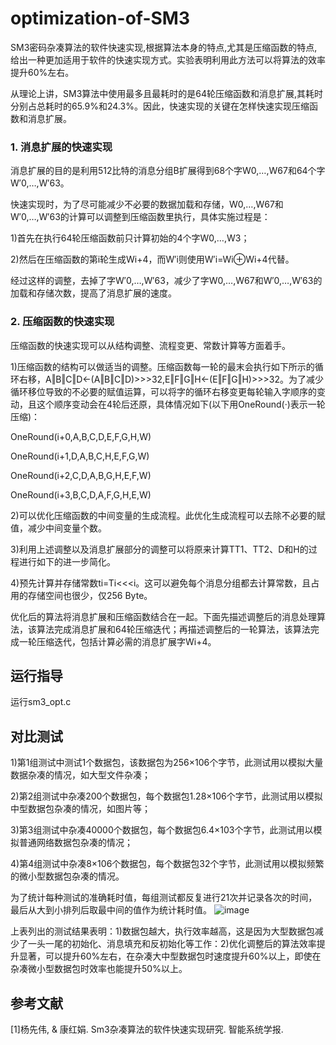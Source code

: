 # optimization-of-SM3
SM3密码杂凑算法的软件快速实现,根据算法本身的特点,尤其是压缩函数的特点,给出一种更加适用于软件的快速实现方式。实验表明利用此方法可以将算法的效率提升60%左右。

从理论上讲，SM3算法中使用最多且最耗时的是64轮压缩函数和消息扩展,其耗时分别占总耗时的65.9%和24.3%。因此，快速实现的关键在怎样快速实现压缩函数和消息扩展。<br>
### 1. 消息扩展的快速实现
消息扩展的目的是利用512比特的消息分组B扩展得到68个字W0,…,W67和64个字W′0,…,W′63。

快速实现时，为了尽可能减少不必要的数据加载和存储，W0,…,W67和W′0,…,W′63的计算可以调整到压缩函数里执行，具体实施过程是：

1)首先在执行64轮压缩函数前只计算初始的4个字W0,…,W3；

2)然后在压缩函数的第i轮生成Wi+4，而W′i则使用W′i=Wi⊕Wi+4代替。

经过这样的调整，去掉了字W′0,…,W′63，减少了字W0,…,W67和W′0,…,W′63的加载和存储次数，提高了消息扩展的速度。
### 2. 压缩函数的快速实现
压缩函数的快速实现可以从结构调整、流程变更、常数计算等方面着手。

1)压缩函数的结构可以做适当的调整。压缩函数每一轮的最末会执行如下所示的循环右移，A‖B‖C‖D←(A‖B‖C‖D)>>>32,E‖F‖G‖H←(E‖F‖G‖H)>>>32。为了减少循环移位导致的不必要的赋值运算，可以将字的循环右移变更每轮输入字顺序的变动，且这个顺序变动会在4轮后还原，具体情况如下(以下用OneRound(·)表示一轮压缩)：

OneRound(i+0,A,B,C,D,E,F,G,H,W)

OneRound(i+1,D,A,B,C,H,E,F,G,W)

OneRound(i+2,C,D,A,B,G,H,E,F,W)

OneRound(i+3,B,C,D,A,F,G,H,E,W)

2)可以优化压缩函数的中间变量的生成流程。此优化生成流程可以去除不必要的赋值，减少中间变量个数。

3)利用上述调整以及消息扩展部分的调整可以将原来计算TT1、TT2、D和H的过程进行如下的进一步简化。

4)预先计算并存储常数ti=Ti<<<i。这可以避免每个消息分组都去计算常数，且占用的存储空间也很少，仅256 Byte。

优化后的算法将消息扩展和压缩函数结合在一起。下面先描述调整后的消息处理算法，该算法完成消息扩展和64轮压缩迭代；再描述调整后的一轮算法，该算法完成一轮压缩迭代，包括计算必需的消息扩展字Wi+4。

## 运行指导
运行sm3_opt.c
## 对比测试
1)第1组测试中测试1个数据包，该数据包为256×106个字节，此测试用以模拟大量数据杂凑的情况，如大型文件杂凑；

2)第2组测试中杂凑200个数据包，每个数据包1.28×106个字节，此测试用以模拟中型数据包杂凑的情况，如图片等；

3)第3组测试中杂凑40000个数据包，每个数据包6.4×103个字节，此测试用以模拟普通网络数据包杂凑的情况；

4)第4组测试中杂凑8×106个数据包，每个数据包32个字节，此测试用以模拟频繁的微小型数据包杂凑的情况。

为了统计每种测试的准确耗时值，每组测试都反复进行21次并记录各次的时间，最后从大到小排列后取最中间的值作为统计耗时值。
![image](https://user-images.githubusercontent.com/104118101/178648726-83dd0be1-aa99-418b-aed1-d31d4ac19c3c.png)

上表列出的测试结果表明：1)数据包越大，执行效率越高，这是因为大型数据包减少了一头一尾的初始化、消息填充和反初始化等工作：2)优化调整后的算法效率提升显著，可以提升60%左右，在杂凑大中型数据包时速度提升60%以上，即使在杂凑微小型数据包时效率也能提升50%以上。

## 参考文献
[1]杨先伟, & 康红娟. Sm3杂凑算法的软件快速实现研究. 智能系统学报.
